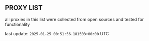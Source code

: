 ## PROXY LIST

all proxies in this list were collected from open sources and tested for functionality

last update: `2025-01-25 00:51:56.181503+00:00` UTC